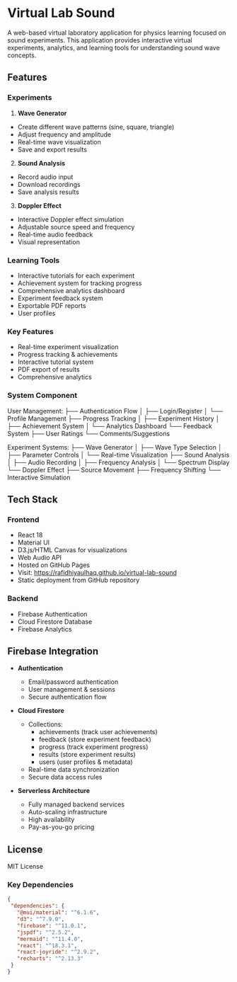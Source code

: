# Virtual Lab Sound

A web-based virtual laboratory application for physics learning focused on sound experiments. This application provides interactive virtual experiments, analytics, and learning tools for understanding sound wave concepts.

## Features

### Experiments
1. **Wave Generator**
  - Create different wave patterns (sine, square, triangle)  
  - Adjust frequency and amplitude
  - Real-time wave visualization 
  - Save and export results

2. **Sound Analysis** 
  - Record audio input
  - Download recordings
  - Save analysis results 

3. **Doppler Effect**
  - Interactive Doppler effect simulation
  - Adjustable source speed and frequency
  - Real-time audio feedback
  - Visual representation

### Learning Tools
- Interactive tutorials for each experiment
- Achievement system for tracking progress  
- Comprehensive analytics dashboard
- Experiment feedback system
- Exportable PDF reports
- User profiles

### Key Features
- Real-time experiment visualization
- Progress tracking & achievements
- Interactive tutorial system
- PDF export of results
- Comprehensive analytics

### System Component
User Management:
├── Authentication Flow
│   ├── Login/Register
│   └── Profile Management
├── Progress Tracking
│   ├── Experiment History
│   ├── Achievement System
│   └── Analytics Dashboard
└── Feedback System
    ├── User Ratings
    └── Comments/Suggestions

Experiment Systems:
├── Wave Generator
│   ├── Wave Type Selection
│   ├── Parameter Controls
│   └── Real-time Visualization
├── Sound Analysis
│   ├── Audio Recording
│   ├── Frequency Analysis
│   └── Spectrum Display
└── Doppler Effect
    ├── Source Movement
    ├── Frequency Shifting
    └── Interactive Simulation

## Tech Stack
### Frontend
- React 18
- Material UI 
- D3.js/HTML Canvas for visualizations
- Web Audio API
- Hosted on GitHub Pages  
- Visit: https://rafidhiyaulhaq.github.io/virtual-lab-sound
- Static deployment from GitHub repository

### Backend  
- Firebase Authentication
- Cloud Firestore Database
- Firebase Analytics

## Firebase Integration
- **Authentication**
  - Email/password authentication
  - User management & sessions
  - Secure authentication flow

- **Cloud Firestore**
  - Collections:
    - achievements (track user achievements)
    - feedback (store experiment feedback)
    - progress (track experiment progress)
    - results (store experiment results)
    - users (user profiles & metadata)
  - Real-time data synchronization
  - Secure data access rules

- **Serverless Architecture**
  - Fully managed backend services
  - Auto-scaling infrastructure
  - High availability
  - Pay-as-you-go pricing

## License
MIT License

### Key Dependencies
```json
{
 "dependencies": {
   "@mui/material": "^6.1.6",
   "d3": "^7.9.0", 
   "firebase": "^11.0.1",
   "jspdf": "^2.5.2",
   "mermaid": "^11.4.0",
   "react": "^18.3.1",
   "react-joyride": "^2.9.2",
   "recharts": "^2.13.3"
 }
}


